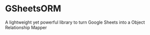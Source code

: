 # GSheetsORM
A lightweight yet powerful library to turn Google Sheets into a Object Relationship Mapper


